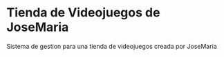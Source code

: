 # Tienda de Videojuegos de JoseMaria
Sistema de gestion para una tienda de videojuegos creada por JoseMaria
